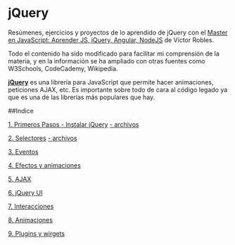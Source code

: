 # jQuery
Resúmenes, ejercicios y proyectos de lo aprendido de jQuery con el [Master en JavaScript: Aprender JS, jQuery, Angular, NodeJS](https://www.udemy.com/course/master-en-javascript-aprender-js-jquery-angular-nodejs-y-mas/) de Víctor Robles.

Todo el contenido ha sido modificado para facilitar mi comprensión de la materia, y en la información se ha ampliado con otras fuentes como W3Schools, CodeCademy, Wikipedia.


<u>**jQuery**</u> es una librería para JavaScript que permite hacer animaciones, peticiones AJAX, etc. Es importante sobre todo de cara al código legado ya que es una de las librerías más populares que hay.

##Indice

[1. Primeros Pasos - Instalar jQuery](1-primerosPasos/primerosPasos.md)
[- archivos](1-primerosPasos)

[2. Selectores](2-selectores/selectores.md)
[- archivos](2-selectores)

[3. Eventos](3-eventos)

[4. Efectos y animaciones](4-efectosAnimaciones)

[5. AJAX](5-peticionesAjax)

[6. jQuery UI](6-jQueryUI)

[7. Interacciones](7-Interacciones)

[8. Animaciones](8-animacionesEfectos)

[9. Plugins y wirgets](9-PluginsWidgets)


